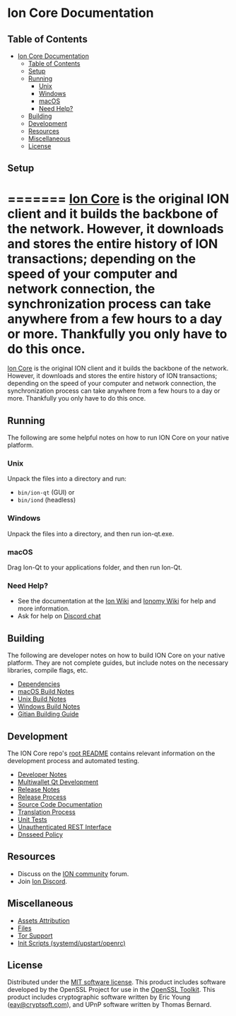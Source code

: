 # Ion Core Documentation

Table of Contents
-----------------
- [Ion Core Documentation](#Ion-Core-Documentation)
  - [Table of Contents](#Table-of-Contents)
  - [Setup](#Setup)
  - [Running](#Running)
    - [Unix](#Unix)
    - [Windows](#Windows)
    - [macOS](#macOS)
    - [Need Help?](#Need-Help)
  - [Building](#Building)
  - [Development](#Development)
  - [Resources](#Resources)
  - [Miscellaneous](#Miscellaneous)
  - [License](#License)

## Setup
=======
[Ion Core](http://core.ioncore.xyz/) is the original ION client and it builds the backbone of the network. However, it downloads and stores the entire history of ION transactions; depending on the speed of your computer and network connection, the synchronization process can take anywhere from a few hours to a day or more. Thankfully you only have to do this once.
=======
[Ion Core](http://core.ioncoin.org/) is the original ION client and it builds the backbone of the network. However, it downloads and stores the entire history of ION transactions; depending on the speed of your computer and network connection, the synchronization process can take anywhere from a few hours to a day or more. Thankfully you only have to do this once.

## Running

The following are some helpful notes on how to run ION Core on your native platform.

### Unix

Unpack the files into a directory and run:

- `bin/ion-qt` (GUI) or
- `bin/iond` (headless)

### Windows

Unpack the files into a directory, and then run ion-qt.exe.

### macOS

Drag Ion-Qt to your applications folder, and then run Ion-Qt.

### Need Help?

- See the documentation at the [Ion Wiki](https://github.com/cevap/ion/wiki) and [Ionomy Wiki](https://github.com/ionomy/ion/wiki)
for help and more information.
- Ask for help on [Discord chat](https://discord.gg/vuZn7gC)

## Building
The following are developer notes on how to build ION Core on your native platform. They are not complete guides, but include notes on the necessary libraries, compile flags, etc.

- [Dependencies](dependencies.md)
- [macOS Build Notes](build-osx.md)
- [Unix Build Notes](build-unix.md)
- [Windows Build Notes](build-windows.md)
- [Gitian Building Guide](gitian-building.md)

## Development
The ION Core repo's [root README](/README.md) contains relevant information on the development process and automated testing.

- [Developer Notes](developer-notes.md)
- [Multiwallet Qt Development](multiwallet-qt.md)
- [Release Notes](release-notes.md)
- [Release Process](release-process.md)
- [Source Code Documentation](https://cevap.github.io/ion-docs/)
- [Translation Process](translation_process.md)
- [Unit Tests](unit-tests.md)
- [Unauthenticated REST Interface](REST-interface.md)
- [Dnsseed Policy](dnsseed-policy.md)

## Resources

- Discuss on the [ION community](https://ion.community/) forum.
- Join [Ion Discord](https://discord.gg/vuZn7gC).

## Miscellaneous
- [Assets Attribution](assets-attribution.md)
- [Files](files.md)
- [Tor Support](tor.md)
- [Init Scripts (systemd/upstart/openrc)](init.md)

## License
Distributed under the [MIT software license](/COPYING).
This product includes software developed by the OpenSSL Project for use in the [OpenSSL Toolkit](https://www.openssl.org/). This product includes
cryptographic software written by Eric Young ([eay@cryptsoft.com](mailto:eay@cryptsoft.com)), and UPnP software written by Thomas Bernard.
